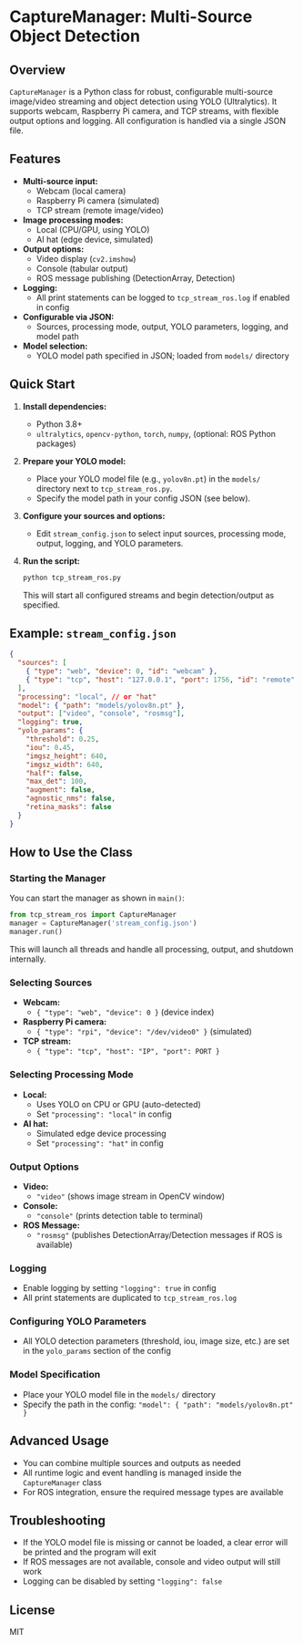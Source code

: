 # CaptureManager: Multi-Source Object Detection

## Overview

`CaptureManager` is a Python class for robust, configurable multi-source image/video streaming and object detection using YOLO (Ultralytics). It supports webcam, Raspberry Pi camera, and TCP streams, with flexible output options and logging. All configuration is handled via a single JSON file.

## Features
- **Multi-source input:**
  - Webcam (local camera)
  - Raspberry Pi camera (simulated)
  - TCP stream (remote image/video)
- **Image processing modes:**
  - Local (CPU/GPU, using YOLO)
  - AI hat (edge device, simulated)
- **Output options:**
  - Video display (`cv2.imshow`)
  - Console (tabular output)
  - ROS message publishing (DetectionArray, Detection)
- **Logging:**
  - All print statements can be logged to `tcp_stream_ros.log` if enabled in config
- **Configurable via JSON:**
  - Sources, processing mode, output, YOLO parameters, logging, and model path
- **Model selection:**
  - YOLO model path specified in JSON; loaded from `models/` directory

## Quick Start

1. **Install dependencies:**
   - Python 3.8+
   - `ultralytics`, `opencv-python`, `torch`, `numpy`, (optional: ROS Python packages)

2. **Prepare your YOLO model:**
   - Place your YOLO model file (e.g., `yolov8n.pt`) in the `models/` directory next to `tcp_stream_ros.py`.
   - Specify the model path in your config JSON (see below).

3. **Configure your sources and options:**
   - Edit `stream_config.json` to select input sources, processing mode, output, logging, and YOLO parameters.

4. **Run the script:**
   ```bash
   python tcp_stream_ros.py
   ```
   This will start all configured streams and begin detection/output as specified.

## Example: `stream_config.json`
```json
{
  "sources": [
    { "type": "web", "device": 0, "id": "webcam" },
    { "type": "tcp", "host": "127.0.0.1", "port": 1756, "id": "remote" }
  ],
  "processing": "local", // or "hat"
  "model": { "path": "models/yolov8n.pt" },
  "output": ["video", "console", "rosmsg"],
  "logging": true,
  "yolo_params": {
    "threshold": 0.25,
    "iou": 0.45,
    "imgsz_height": 640,
    "imgsz_width": 640,
    "half": false,
    "max_det": 100,
    "augment": false,
    "agnostic_nms": false,
    "retina_masks": false
  }
}
```

## How to Use the Class

### Starting the Manager
You can start the manager as shown in `main()`:
```python
from tcp_stream_ros import CaptureManager
manager = CaptureManager('stream_config.json')
manager.run()
```
This will launch all threads and handle all processing, output, and shutdown internally.

### Selecting Sources
- **Webcam:**
  - `{ "type": "web", "device": 0 }` (device index)
- **Raspberry Pi camera:**
  - `{ "type": "rpi", "device": "/dev/video0" }` (simulated)
- **TCP stream:**
  - `{ "type": "tcp", "host": "IP", "port": PORT }`

### Selecting Processing Mode
- **Local:**
  - Uses YOLO on CPU or GPU (auto-detected)
  - Set `"processing": "local"` in config
- **AI hat:**
  - Simulated edge device processing
  - Set `"processing": "hat"` in config

### Output Options
- **Video:**
  - `"video"` (shows image stream in OpenCV window)
- **Console:**
  - `"console"` (prints detection table to terminal)
- **ROS Message:**
  - `"rosmsg"` (publishes DetectionArray/Detection messages if ROS is available)

### Logging
- Enable logging by setting `"logging": true` in config
- All print statements are duplicated to `tcp_stream_ros.log`

### Configuring YOLO Parameters
- All YOLO detection parameters (threshold, iou, image size, etc.) are set in the `yolo_params` section of the config

### Model Specification
- Place your YOLO model file in the `models/` directory
- Specify the path in the config: `"model": { "path": "models/yolov8n.pt" }`

## Advanced Usage
- You can combine multiple sources and outputs as needed
- All runtime logic and event handling is managed inside the `CaptureManager` class
- For ROS integration, ensure the required message types are available

## Troubleshooting
- If the YOLO model file is missing or cannot be loaded, a clear error will be printed and the program will exit
- If ROS messages are not available, console and video output will still work
- Logging can be disabled by setting `"logging": false`

## License
MIT

